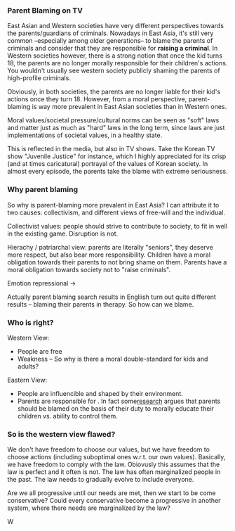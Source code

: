 <!-- title: Parent-blaming, Free Will, and Collectivism – East Asian vs. Western Perspective. -->

### Parent Blaming on TV

East Asian and Western societies have very different perspectives towards the parents/guardians of criminals.
Nowadays in East Asia, it's still very common –especially among older generations– to blame the parents of criminals and consider that they are responsible for **raising a criminal**.
In Western societies however, there is a strong notion that once the kid turns 18, the parents are no longer morally responsible for their children's actions. You wouldn't usually see western society publicly shaming the parents of high-profile criminals.

Obviously, in both societies, the parents are no longer liable for their kid's actions once they turn 18. However, from a moral perspective, parent-blaming is way more prevalent in East Asian societies than in Western ones.

<span>Moral values/societal pressure/cultural norms can be seen as "soft" laws and matter just as much as "hard" laws in the long term, since laws are just implementations of societal values, in a healthy state.</span>

This is reflected in the media, but also in TV shows. Take the Korean TV show "Juvenile Justice" for instance, which I highly appreciated for its crisp (and at times caricatural) portrayal of the values of Korean society. In almost every episode, the parents take the blame with extreme seriousness.

### Why parent blaming

So why is parent-blaming more prevalent in East Asia? 
I can attribute it to two causes: collectivism, and different views of free-will and the individual.

Collectivist values: people should strive to contribute to society, to fit in well in the existing game.
Disruption is not.

Hierachy / patriarchal view: parents are literally "seniors", they deserve more respect, but also bear more responsibility.
Children have a moral obligation towards their parents to not bring shame on them.
Parents have a moral obligation towards society not to "raise criminals".

Emotion repressional ->

Actually parent blaming search results in Engliish turn out quite different results – blaming their parents in therapy.
So how can we blame.

### Who is right?

Western View:
- People are free
- Weakness – So why is there a moral double-standard for kids and adults? 

Eastern View:
- People are influencible and shaped by their environment. 
- Parents are responsible for . In fact some<a href="https://www.researchgate.net/publication/227778971_Criminal_Parental_Responsibility_Blaming_parents_on_the_basis_of_their_duty_to_control_versus_their_duty_to_morally_educate_their_children">research</a> argues that parents should be blamed on the basis of their duty to morally educate their children vs. ability to control them.

### So is the western view flawed?

We don't have freedom to choose our values, but we have freedom to choose actions (including suboptimal ones w.r.t. our own values).
Basically, we have freedom to comply with the law.
Obiovusly this assumes that the law is perfect and it often is not.
The law has often marginalized people in the past.
The law needs to gradually evolve to include everyone.

Are we all progressive until our needs are met, then we start to be come conservative?
Could every conservative become a progressive in another system, where there needs are marginalized by the law?

W